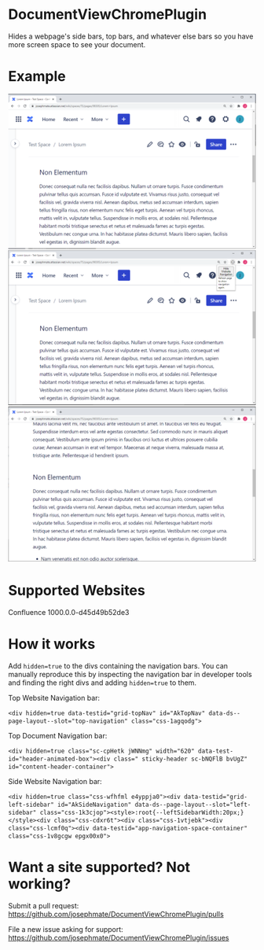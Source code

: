 # DocumentViewChromePlugin
Hides a webpage's side bars, top bars, and whatever else bars so you have more screen space to see your document.

# Example
![Confluence Before Hiding](/screenshots/Confluence_1000.0.0-d45d49b52de3_before.png "Confluence Before Hiding")
![Engage Plugin](/screenshots/Confluence_1000.0.0-d45d49b52de3_step1.png "Engage Plugin")
![Confluence After Hiding](/screenshots/Confluence_1000.0.0-d45d49b52de3_after.png "Confluence After Hiding")


# Supported Websites
Confluence 1000.0.0-d45d49b52de3

# How it works
Add `hidden=true` to the divs containing the navigation bars. You can manually reproduce this by inspecting the navigation bar in developer tools and finding the right divs and adding `hidden=true` to them.

Top Website Navigation bar:
```
<div hidden=true data-testid="grid-topNav" id="AkTopNav" data-ds--page-layout--slot="top-navigation" class="css-1agqodg">
```

Top Document Navigation bar:
```
<div hidden=true class="sc-cpHetk jWNNmg" width="620" data-test-id="header-animated-box"><div class=" sticky-header sc-bNQFlB bvUgZ" id="content-header-container">
```

Side Website Navigation bar:
```
<div hidden=true class="css-wfhfml e4yppja0"><div data-testid="grid-left-sidebar" id="AkSideNavigation" data-ds--page-layout--slot="left-sidebar" class="css-1k3cjop"><style>:root{--leftSidebarWidth:20px;}</style><div class="css-cdxr6t"><div class="css-1vtjebk"><div class="css-lcmf0q"><div data-testid="app-navigation-space-container" class="css-1v8gcgw epgx00x0">
```

# Want a site supported? Not working?

Submit a pull request: https://github.com/josephmate/DocumentViewChromePlugin/pulls

File a new issue asking for support: https://github.com/josephmate/DocumentViewChromePlugin/issues
